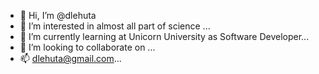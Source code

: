- 👋 Hi, I’m @dlehuta
- 👀 I’m interested in almost all part of science ...
- 🌱 I’m currently learning at Unicorn University as Software Developer...
- 💞️ I’m looking to collaborate on ...
- 📫 dlehuta@gmail.com...

<!---
dlehuta/dlehuta is a ✨ special ✨ repository because its `README.md` (this file) appears on your GitHub profile.
You can click the Preview link to take a look at your changes.
--->
